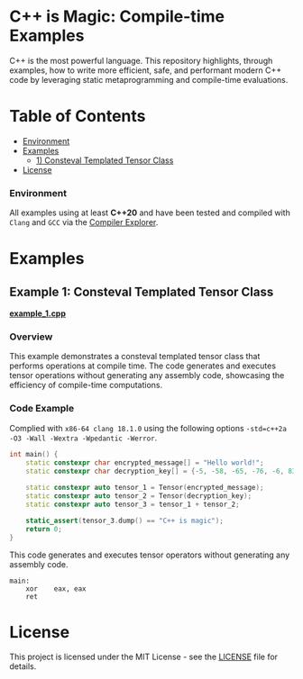 # C++ is Magic: Compile-time Examples

C++ is the most powerful language.
This repository highlights, through examples, how to write more efficient, safe, and performant modern C++ code by leveraging static metaprogramming and compile-time evaluations.

# Table of Contents
 - [Environment](#environment)
 - [Examples](#example)
   - [1) Consteval Templated Tensor Class](#example-1)
 - [License](License)

### Environment <a name="environment"></a>
All examples using at least __C++20__ and have been tested and compiled with `Clang` and `GCC` via the [Compiler Explorer](https://godbolt.org). 


# Examples <a name="example"></a>
## Example 1: Consteval Templated Tensor Class <a name="example-1"></a>
__[example_1.cpp](examples/example_1.cpp)__
### Overview
This example demonstrates a consteval templated tensor class that performs operations at compile time. The code generates and executes tensor operations without generating any assembly code, showcasing the efficiency of compile-time computations.

### Code Example

Complied with `x86-64 clang 18.1.0` using the following options `-std=c++2a -O3 -Wall -Wextra -Wpedantic -Werror`.
```cpp
int main() {
    static constexpr char encrypted_message[] = "Hello world!";
    static constexpr char decryption_key[] = {-5, -58, -65, -76, -6, 83, -87, -2, -17, -5, 5, 66, 0};
    
    static constexpr auto tensor_1 = Tensor(encrypted_message);
    static constexpr auto tensor_2 = Tensor(decryption_key);
    static constexpr auto tensor_3 = tensor_1 + tensor_2;

    static_assert(tensor_3.dump() == "C++ is magic");
    return 0;
}
```
This code generates and executes tensor operators without generating any assembly code.
```assembly
main:
    xor    eax, eax
    ret
```


# License
This project is licensed under the MIT License - see the [LICENSE](LICENSE) file for details.

